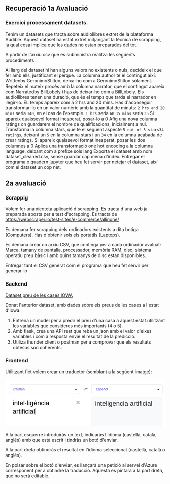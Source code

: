 ## Recuperació 1a Avaluació 

### Exercici processament datasets.

Tenim un datasets que tracta sobre audiollibres extret de la plataforma Audible. Aquest dataset ha estat extret mitjançant la tècnica de scrapping, la qual cosa implica que les dades no estan preparades del tot.

A partir de l'arxiu csv que es subministra realitza les següents procediments:

Al llarg del dataset hi han alguns valors no existents o nuls, decideix el que fer amb ells, justificant el perque.
La columna author te el contingut així: Writtenby:GeronimoStilton, deixa-ho com a GeronimoStilton sòlament.
Repeteix el mateix procés amb la columna narrator, que el contingut apareix com Narratedby:BillLobely i has de deixar-ho com a BillLobely.
Els audiollibres tenen una duració, que és el temps que tarda el narrador en llegir-lo. EL temps apareix com a 2 hrs and 20 mins. Has d'aconseguir transformar-lo en un valor numèric amb la quantitat de minuts:
`2 hrs and 20 mins` seria `140`, en el cas de l'exemple.
`1 hrs` seria `60`
`35 mins` seria `35`
Si apareix qualssevol format inesperat, posar-lo a 0
Afig una nova columna ratings on guardarem el nombre de qualificacions, inicialment a nul.
Transforma la columna stars, que te el següent aspecte `5 out of 5 stars34 ratings`, deixant un `5` en la columna stars i un `34` en la columna acabada de crear ratings.
Si apareix qualssevol format inesperat, posar les dos columnes a 0
 Aplica una transformació one hot encoding a la columna language, deixant com a prefixe sols lang
Exporta el dataset amb nom dataset_cleaned.csv, sense guardar cap mena d'índex.
Entregar el programa o quadern jupyter que heu fet servir per netejar el dataset, així com el dataset un cop net.

## 2a avaluació

### Scrappig

Volem fer una xicoteta aplicació d'scrapping. Es tracta d'una web ja preparada aposta per a test d'scrapping. Es tracta de https://webscraper.io/test-sites/e-commerce/allinone/

Es demana fer scrapping dels ordinadors existents a dita botiga (Computers). Has d'obtenir sols els portàtils (Laptops).

Es demana crear un arxiu CSV, que continga per a cada ordinador avaluat: Marca, tamany de pantalla, processador, memòria RAM, disc, sistema operatiu preu bàsic i amb quins tamanys de disc estan disponibles.

Entregar tant el CSV generat com el programa que heu fet servir per generar-lo

### Backend

[Dataset preu de les cases IOWA](iowa.csv)

Donat l'anterior dataset, amb dades sobre els preus de les cases a l'estat d'Iowa. 

1. Entrena un model per a predir el preu d'una casa a aquest estat utilitzant les variables que consideres més importants (4 o 5).
2. Amb flask, crea una API rest que reba un json amb el valor d'eixes variables i com a resposta envie el resultat de la predicció.
3. Utiliza thunder client o postman per a comprovar que els resultats obtesos son coherents.

### Frontend

Utilitzant flet volem crear un traductor (semblant a la següent imatge):

![traductor](translator.png)

A la part esquerre introduiràs un text, indicaràs l'idioma (castellà, català, anglés) amb que està escrit i tindràs un botó d'enviar. 

A la part dreta obtindràs el resultat en l'idioma seleccionat (castellà, català o anglés). 

En polsar sobre el botó d'enviar, es llançarà una petició al servei d'Azure corresponent per a obtindre la traducció. Aquesta es pintarà a la part dreta, que no serà editable.